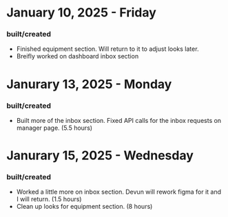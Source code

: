 # January 10, 2025 - Friday
### built/created
- Finished equipment section. Will return to it to adjust looks later.
- Breifly worked on dashboard inbox section

# Janurary 13, 2025 - Monday
### built/created
- Built more of the inbox section. Fixed API calls for the inbox requests on manager page. (5.5 hours)

# Janurary 15, 2025 - Wednesday
### built/created
- Worked a little more on inbox section. Devun will rework figma for it and I will return. (1.5 hours)
- Clean up looks for equipment section. (8 hours)

